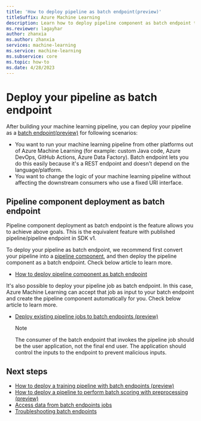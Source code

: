 ```yaml
---
title: 'How to deploy pipeline as batch endpoint(preview)'
titleSuffix: Azure Machine Learning
description: Learn how to deploy pipeline component as batch endpoint to trigger the pipeline using REST endpoint
ms.reviewer: lagayhar
author: zhanxia
ms.author: zhanxia
services: machine-learning
ms.service: machine-learning
ms.subservice: core
ms.topic: how-to
ms.date: 4/28/2023
---
```

# Deploy your pipeline as batch endpoint 


After building your machine learning pipeline, you can deploy your pipeline as a [batch endpoint(preview)](./concept-endpoints-batch.md#pipeline-component-deployment-preview) for following scenarios:

- You want to run your machine learning pipeline from other platforms out of Azure Machine Learning (for example: custom Java code, Azure DevOps, GitHub Actions, Azure Data Factory). Batch endpoint lets you do this easily because it's a REST endpoint and doesn't depend on the language/platform.
- You want to change the logic of your machine learning pipeline without affecting the downstream consumers who use a fixed URI interface.

## Pipeline component deployment as batch endpoint

Pipeline component deployment as batch endpoint is the feature allows you to achieve above goals. This is the equivalent feature with published pipeline/pipeline endpoint in SDK v1.

To deploy your pipeline as batch endpoint, we recommend first convert your pipeline into a [pipeline component](./how-to-use-pipeline-component.md), and then deploy the pipeline component as a batch endpoint. Check below article to learn more.

- [How to deploy pipeline component as batch endpoint](how-to-use-batch-pipeline-deployments.md)

It's also possible to deploy your pipeline job as batch endpoint. In this case, Azure Machine Learning can accept that job as input to your batch endpoint and create the pipeline component automatically for you. Check below article to learn more.

- [Deploy existing pipeline jobs to batch endpoints (preview)](how-to-use-batch-pipeline-from-job.md)

    > [!NOTE]
    > The consumer of the batch endpoint that invokes the pipeline job should be the user application, not the final end user. The application should control the inputs to the endpoint to prevent malicious inputs.

## Next steps

- [How to deploy a training pipeline with batch endpoints (preview)](how-to-use-batch-training-pipeline.md)
- [How to deploy a pipeline to perform batch scoring with preprocessing (preview)](how-to-use-batch-scoring-pipeline.md)
- [Access data from batch endpoints jobs](how-to-access-data-batch-endpoints-jobs.md)
- [Troubleshooting batch endpoints](how-to-troubleshoot-batch-endpoints.md)